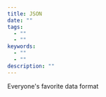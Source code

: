 ```yaml
---
title: JSON
date: ""
tags:
  - ""
  - ""
keywords:
  - ""
  - ""
description: ""
---
```


Everyone's favorite data format
